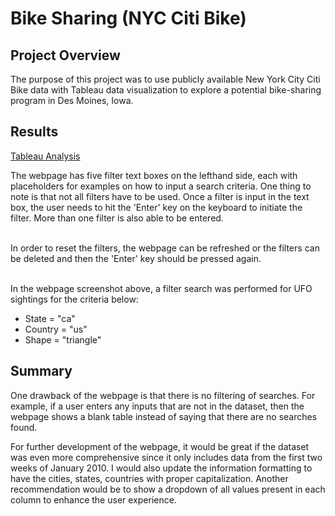 # Bike Sharing (NYC Citi Bike)

## Project Overview
The purpose of this project was to use publicly available New York City Citi Bike data with Tableau data visualization to explore a potential bike-sharing program in Des Moines, Iowa.<br/>

## Results
[Tableau Analysis](https://public.tableau.com/app/profile/stephen.tan2882/viz/NYCCitiBikeStory_16277767860180/NewYorkCityCitiBikeStory?publish=yes)

The webpage has five filter text boxes on the lefthand side, each with placeholders for examples on how to input a search criteria. One thing to note is that not all filters have to be used. Once a filter is input in the text box, the user needs to hit the 'Enter' key on the keyboard to initiate the filter. More than one filter is also able to be entered. </br></br>

In order to reset the filters, the webpage can be refreshed or the filters can be deleted and then the 'Enter' key should be pressed again. </br></br>

In the webpage screenshot above, a filter search was performed for UFO sightings for the criteria below:
- State = "ca"
- Country = "us"
- Shape = "triangle"

## Summary
One drawback of the webpage is that there is no filtering of searches. For example, if a user enters any inputs that are not in the dataset, then the webpage shows a blank table instead of saying that there are no searches found.</br>

For further development of the webpage, it would be great if the dataset was even more comprehensive since it only includes data from the first two weeks of January 2010. I would also update the information formatting to have the cities, states, countries with proper capitalization. Another recommendation would be to show a dropdown of all values present in each column to enhance the user experience.
